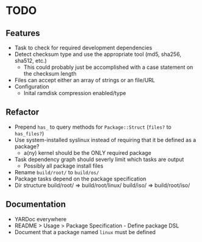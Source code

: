 # TODO

## Features

* Task to check for required development dependencies
* Detect checksum type and use the appropriate tool (md5, sha256, sha512, etc.)
  * This could probably just be accomplished with a case statement on the checksum length
* Files can accept either an array of strings or an file/URL
* Configuration
  * Inital ramdisk compression enabled/type

## Refactor

* Prepend `has_` to query methods for `Package::Struct` (`files?` to `has_files?`)
* Use system-installed syslinux instead of requiring that it be defined as a package?
  * a(ny) kernel should be the ONLY required package
* Task dependency graph should severly limit which tasks are output
  * Possibly all package install files
* Rename `build/root/` to `build/os/`
* Package tasks depend on the package specification
* Dir structure
  build/root/ => build/root/linux/
  build/iso/  => build/root/iso/

## Documentation

* YARDoc everywhere
* README > Usage > Package Specification - Define package DSL
* Document that a package named `linux` must be defined

